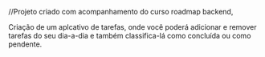 //Projeto criado com acompanhamento do curso roadmap backend,

Criação de um aplcativo de tarefas, onde você poderá adicionar e remover tarefas do seu dia-a-dia e também classifica-lá como concluída ou como pendente.
